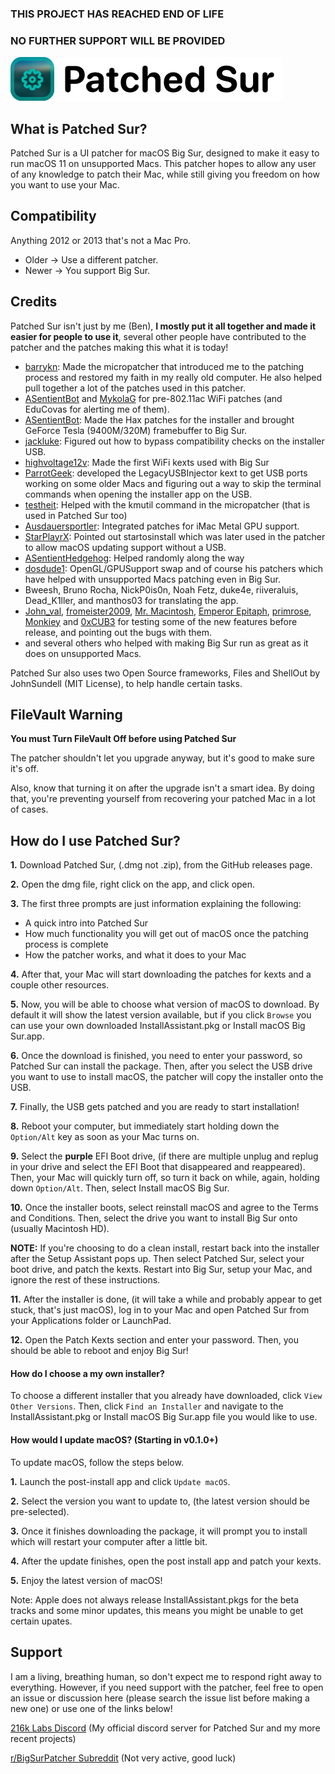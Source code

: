 
### THIS PROJECT HAS REACHED END OF LIFE
### NO FURTHER SUPPORT WILL BE PROVIDED


![Patched Sur](https://raw.githubusercontent.com/Ben216k/Patched-Sur/main/Extra%20Files/banner400.png)

## What is Patched Sur?

Patched Sur is a UI patcher for macOS Big Sur, designed to make it easy to run macOS 11 on unsupported Macs. This patcher hopes to allow any user of any knowledge to patch their Mac, while still giving you freedom on how you want to use your Mac.

## Compatibility
Anything 2012 or 2013 that's not a Mac Pro. 
- Older -> Use a different patcher.
- Newer -> You support Big Sur.

## Credits

Patched Sur isn't just by me (Ben), **I mostly put it all together and made it easier for people to use it**, several other people have contributed to the patcher and the patches making this what it is today!

- [barrykn](https://github.com/barrykn/): Made the micropatcher that introduced me to the patching process and restored my faith in my really old computer. He also helped pull together a lot of the patches used in this patcher.
- [ASentientBot](https://asentientbot.github.io/) and [MykolaG](https://github.com/khronokernel) for pre-802.11ac WiFi patches (and EduCovas for alerting me of them).
- [ASentientBot](https://asentientbot.github.io/): Made the Hax patches for the installer and brought GeForce Tesla (9400M/320M) framebuffer to Big Sur.
- [jackluke](https://forums.macrumors.com/members/jackluke.1133911/): Figured out how to bypass compatibility checks on the installer USB.
- [highvoltage12v](https://forums.macrumors.com/members/highvoltage12v.883629/): Made the first WiFi kexts used with Big Sur
- [ParrotGeek](https://parrotgeek.com/): developed the LegacyUSBInjector kext to get USB ports working on some older Macs and figuring out a way to skip the terminal commands when opening the installer app on the USB.
- [testheit](https://forums.macrumors.com/members/testheit.1133139/): Helped with the kmutil command in the micropatcher (that is used in Patched Sur too)
- [Ausdauersportler](https://github.com/Ausdauersportler): Integrated patches for iMac Metal GPU support.
- [StarPlayrX](https://github.com/starplayrx/): Pointed out startosinstall which was later used in the patcher to allow macOS updating support without a USB.
- [ASentientHedgehog](https://github.com/moosethegoose2213/): Helped randomly along the way
- [dosdude1](http://dosdude1.com/): OpenGL/GPUSupport swap and of course his patchers which have helped with unsupported Macs patching even in Big Sur.
- Bweesh, Bruno Rocha, NickP0is0n, Noah Fetz, duke4e, riiveraluis, Dead_K1ller, and manthos03 for translating the app.
- [John_val](https://www.reddit.com/user/John_val), [fromeister2009](https://www.reddit.com/user/fromeister2009), [Mr. Macintosh](https://mrmacintosh.com/), [Emperor Epitaph](https://www.youtube.com/channel/UCxGV-Up88t5D4CpcvLS43lw), [primrose](https://snowbellium.net/), [Monkiey](https://twitter.com/Monkiey2) and [0xCUB3](https://github.com/0xCUB3/) for testing some of the new features before release, and pointing out the bugs with them.
- and several others who helped with making Big Sur run as great as it does on unsupported Macs.

Patched Sur also uses two Open Source frameworks, Files and ShellOut by JohnSundell (MIT License), to help handle certain tasks.

## FileVault Warning 
**You must Turn FileVault Off before using Patched Sur**

The patcher shouldn't let you upgrade anyway, but it's good to make sure it's off.

Also, know that turning it on after the upgrade isn't a smart idea. By doing that, you're preventing yourself from recovering your patched Mac in a lot of cases. 

## How do I use Patched Sur?

**1.** Download Patched Sur, (.dmg not .zip), from the GitHub releases page.

**2.** Open the dmg file, right click on the app, and click open.

**3.** The first three prompts are just information explaining the following:
   - A quick intro into Patched Sur
   - How much functionality you will get out of macOS once the patching process is complete
   - How the patcher works, and what it does to your Mac

**4.** After that, your Mac will start downloading the patches for kexts and a couple other resources.

**5.** Now, you will be able to choose what version of macOS to download. By default it will show the latest version available, but if you click `Browse` you can use your own downloaded InstallAssistant.pkg or Install macOS Big Sur.app.

**6.** Once the download is finished, you need to enter your password, so Patched Sur can install the package. Then, after you select the USB drive you want to use to install macOS, the patcher will copy the installer onto the USB.

**7.** Finally, the USB gets patched and you are ready to start installation!

**8.** Reboot your computer, but immediately start holding down the `Option/Alt` key as soon as your Mac turns on.

**9.** Select the __purple__ EFI Boot drive, (if there are multiple unplug and replug in your drive and select the EFI Boot that disappeared and reappeared).  Then, your Mac will quickly turn off, so turn it back on while, again, holding down `Option/Alt`. Then, select Install macOS Big Sur.

**10.** Once the installer boots, select reinstall macOS and agree to the Terms and Conditions. Then, select the drive you want to install Big Sur onto (usually Macintosh HD).

**NOTE:** If you're choosing to do a clean install, restart back into the installer after the Setup Assistant pops up. Then select Patched Sur, select your boot drive, and patch the kexts. Restart into Big Sur, setup your Mac, and ignore the rest of these instructions.

**11.** After the installer is done, (it will take a while and probably appear to get stuck, that's just macOS), log in to your Mac and open Patched Sur from your Applications folder or LaunchPad.

**12.** Open the Patch Kexts section and enter your password. Then, you should be able to reboot and enjoy Big Sur!

#### How do I choose a my own installer?

To choose a different installer that you already have downloaded, click `View Other Versions`. Then, click `Find an Installer` and navigate to the InstallAssistant.pkg or Install macOS Big Sur.app file you would like to use.

#### How would I update macOS? (Starting in v0.1.0+)

To update macOS, follow the steps below.

**1.** Launch the post-install app and click `Update macOS`.

**2.** Select the version you want to update to, (the latest version should be pre-selected).

**3.** Once it finishes downloading the package, it will prompt you to install which will restart your computer after a little bit.

**4.** After the update finishes, open the post install app and patch your kexts.

**5.** Enjoy the latest version of macOS!

Note: Apple does not always release InstallAssistant.pkgs for the beta tracks and some minor updates, this means you might be unable to get certain upates.

## Support

I am a living, breathing human, so don't expect me to respond right away to everything. However, if you need support with the patcher, feel free to open an issue or discussion here (please search the issue list before making a new one) or use one of the links below!

[216k Labs Discord](https://discord.gg/2DxVn4HDX6) (My official discord server for Patched Sur and my more recent projects)

[r/BigSurPatcher Subreddit](https://www.reddit.com/r/BigSurPatcher/) (Not very active, good luck)
